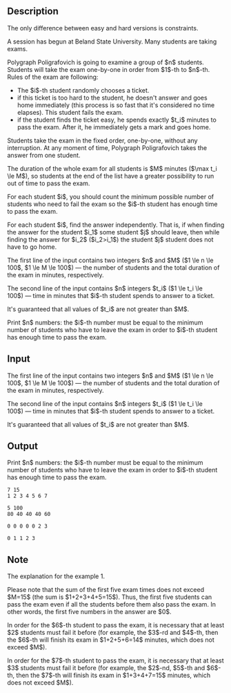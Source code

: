 ## Description

<div><p><span class="tex-font-style-bf"><span class="tex-font-style-it">The only difference between easy and hard versions is constraints.</span></span></p><p>A session has begun at Beland State University. Many students are taking exams.</p><p>Polygraph Poligrafovich is going to examine a group of $n$ students. Students will take the exam one-by-one in order from $1$-th to $n$-th. Rules of the exam are following:</p><ul> <li> The $i$-th student randomly chooses a ticket. </li><li> if this ticket is too hard to the student, he doesn't answer and goes home immediately (this process is so fast that it's considered no time elapses). This student fails the exam. </li><li> if the student finds the ticket easy, he spends exactly $t_i$ minutes to pass the exam. After it, he immediately gets a mark and goes home. </li></ul><p>Students take the exam in the fixed order, one-by-one, without any interruption. At any moment of time, Polygraph Poligrafovich takes the answer from one student.</p><p>The duration of the whole exam for all students is $M$ minutes ($\max t_i \le M$), so students at the end of the list have a greater possibility to run out of time to pass the exam.</p><p>For each student $i$, you should count the minimum possible number of students who need to fail the exam so the $i$-th student has enough time to <span class="tex-font-style-bf">pass</span> the exam.</p><p>For each student $i$, find the answer independently. That is, if when finding the answer for the student $i_1$ some student $j$ should leave, then while finding the answer for $i_2$ ($i_2&gt;i_1$) the student $j$ student does not have to go home.</p></div><div class="input-specification"><p>The first line of the input contains two integers $n$ and $M$ ($1 \le n \le 100$, $1 \le M \le 100$)&nbsp;— the number of students and the total duration of the exam in minutes, respectively.</p><p>The second line of the input contains $n$ integers $t_i$ ($1 \le t_i \le 100$)&nbsp;— time in minutes that $i$-th student spends to answer to a ticket.</p><p>It's guaranteed that all values of $t_i$ are not greater than $M$.</p></div><div class="output-specification"><p>Print $n$ numbers: the $i$-th number must be equal to the minimum number of students who have to leave the exam in order to $i$-th student has enough time to pass the exam.</p></div>

## Input

<p>The first line of the input contains two integers $n$ and $M$ ($1 \le n \le 100$, $1 \le M \le 100$)&nbsp;— the number of students and the total duration of the exam in minutes, respectively.</p><p>The second line of the input contains $n$ integers $t_i$ ($1 \le t_i \le 100$)&nbsp;— time in minutes that $i$-th student spends to answer to a ticket.</p><p>It's guaranteed that all values of $t_i$ are not greater than $M$.</p>

## Output

<p>Print $n$ numbers: the $i$-th number must be equal to the minimum number of students who have to leave the exam in order to $i$-th student has enough time to pass the exam.</p>





```input1
7 15
1 2 3 4 5 6 7
```




```input2
5 100
80 40 40 40 60
```




```output1
0 0 0 0 0 2 3
```




```output2
0 1 1 2 3
```



## Note

<p>The explanation for the example 1.</p><p>Please note that the sum of the first five exam times does not exceed $M=15$ (the sum is $1+2+3+4+5=15$). Thus, the first five students can pass the exam even if all the students before them also pass the exam. In other words, the first five numbers in the answer are $0$.</p><p>In order for the $6$-th student to pass the exam, it is necessary that at least $2$ students must fail it before (for example, the $3$-rd and $4$-th, then the $6$-th will finish its exam in $1+2+5+6=14$ minutes, which does not exceed $M$).</p><p>In order for the $7$-th student to pass the exam, it is necessary that at least $3$ students must fail it before (for example, the $2$-nd, $5$-th and $6$-th, then the $7$-th will finish its exam in $1+3+4+7=15$ minutes, which does not exceed $M$).</p>
